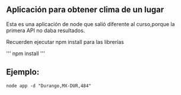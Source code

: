 ## Aplicación para obtener clima de un lugar

Esta es una aplicación de node que salió diferente al curso,porque la primera API no daba resultados.

Recuerden ejecutar npm install para las librerías

'''
npm install
'''

## Ejemplo:
```
node app -d "Durango,MX-DUR,484"
```